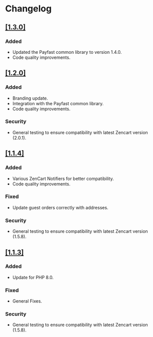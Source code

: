 # Changelog

## [[1.3.0]](https://github.com/Payfast/mod-zencart/releases/tag/v1.3.0)

### Added
- Updated the Payfast common library to version 1.4.0.
- Code quality improvements.

## [[1.2.0]](https://github.com/Payfast/mod-zencart/releases/tag/v1.2.0)

### Added
- Branding update.
- Integration with the Payfast common library.
- Code quality improvements.

### Security
- General testing to ensure compatibility with latest Zencart version (2.0.1).

## [[1.1.4]](https://github.com/Payfast/mod-zencart/releases/tag/v1.1.4)

### Added
- Various ZenCart Notifiers for better compatibility.
- Code quality improvements.

### Fixed
- Update guest orders correctly with addresses.

### Security
- General testing to ensure compatibility with latest Zencart version (1.5.8).

## [[1.1.3]](https://github.com/Payfast/mod-zencart/releases/tag/v1.1.3)

### Added
- Update for PHP 8.0.

### Fixed
- General Fixes.

### Security
- General testing to ensure compatibility with latest Zencart version (1.5.8).
